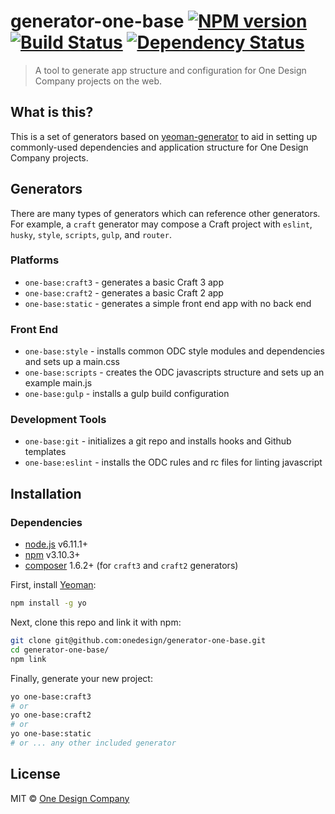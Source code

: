 # generator-one-base [![NPM version][npm-image]][npm-url] [![Build Status][travis-image]][travis-url] [![Dependency Status][daviddm-image]][daviddm-url]
> A tool to generate app structure and configuration for One Design Company projects on the web.

## What is this?

This is a set of generators based on [yeoman-generator][yeoman-url] to aid in setting up commonly-used dependencies and application structure for One Design Company projects.

## Generators

There are many types of generators which can reference other generators. For example, a `craft` generator may compose a Craft project with `eslint`, `husky`, `style`, `scripts`, `gulp`, and `router`.

### Platforms

- `one-base:craft3` - generates a basic Craft 3 app
- `one-base:craft2` - generates a basic Craft 2 app
- `one-base:static` - generates a simple front end app with no back end

### Front End

- `one-base:style` - installs common ODC style modules and dependencies and sets up a main.css
- `one-base:scripts` - creates the ODC javascripts structure and sets up an example main.js
- `one-base:gulp` - installs a gulp build configuration

### Development Tools

- `one-base:git` - initializes a git repo and installs hooks and Github templates
- `one-base:eslint` - installs the ODC rules and rc files for linting javascript


## Installation

### Dependencies
- [node.js][node-url] v6.11.1+
- [npm][npm-url] v3.10.3+
- [composer][composer-url] 1.6.2+ (for `craft3` and `craft2` generators)

First, install [Yeoman][yeoman-url]:

```bash
npm install -g yo
```

Next, clone this repo and link it with npm:

```bash
git clone git@github.com:onedesign/generator-one-base.git
cd generator-one-base/
npm link
```

Finally, generate your new project:

```bash
yo one-base:craft3
# or
yo one-base:craft2
# or
yo one-base:static
# or ... any other included generator
```

## License

MIT © [One Design Company](https://onedesigncompany.com)


[npm-image]: https://badge.fury.io/js/generator-one-base.svg
[npm-url]: https://npmjs.org/package/generator-one-base
[travis-image]: https://travis-ci.org/onedesign/generator-one-base.svg?branch=master
[travis-url]: https://travis-ci.org/onedesign/generator-one-base
[daviddm-image]: https://david-dm.org/onedesign/generator-one-base.svg?theme=shields.io
[daviddm-url]: https://david-dm.org/onedesign/generator-one-base
[yeoman-url]: http://yeoman.io/authoring
[npm-url]: https://www.npmjs.com/
[node-url]: https://nodejs.org/
[composer-url]: https://getcomposer.org/

